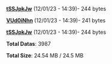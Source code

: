 [**tSSJpkJw**](/data/tSSJpkJw.txt) (12/01/23 - 14:39)- 244 bytes

[**VUd0iNhn**](/data/VUd0iNhn.txt) (12/01/23 - 14:39)- 241 bytes

[**tSSJpkJw**](/data/tSSJpkJw.txt) (12/01/23 - 14:39)- 244 bytes

**Total Datas**: 3987

**Total Size**: 24.54 MB / 24.5 MB
